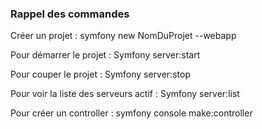 ### Rappel des commandes ###
Créer un projet : 
symfony new NomDuProjet --webapp

Pour démarrer le projet : 
Symfony server:start

Pour couper le projet :
Symfony server:stop

Pour voir la liste des serveurs actif :
Symfony server:list

Pour créer un controller : 
symfony console make:controller